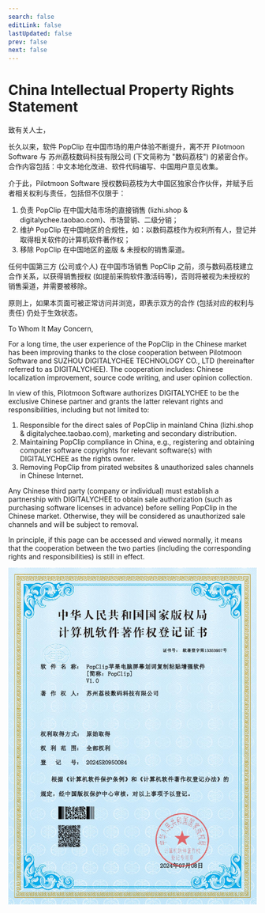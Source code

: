 ```yaml
---
search: false
editLink: false
lastUpdated: false
prev: false
next: false
---
```


# China Intellectual Property Rights Statement

致有关人士，

长久以来，软件 PopClip 在中国市场的用户体验不断提升，离不开 Pilotmoon Software
与 苏州荔枝数码科技有限公司 (下文简称为 "数码荔枝")
的紧密合作。合作内容包括：中文本地化改进、软件代码编写、中国用户意见收集。

介于此，Pilotmoon Software
授权数码荔枝为大中国区独家合作伙伴，并赋予后者相关权利与责任，包括但不仅限于：

1. 负责 PopClip 在中国大陆市场的直接销售 (lizhi.shop &
   digitalychee.taobao.com)、市场营销、二级分销；
2. 维护 PopClip
   在中国地区的合规性，如：以数码荔枝作为权利所有人，登记并取得相关软件的计算机软件著作权；
3. 移除 PopClip 在中国地区的盗版 & 未授权的销售渠道。

任何中国第三方 (公司或个人) 在中国市场销售 PopClip
之前，须与数码荔枝建立合作关系，以获得销售授权
(如提前采购软件激活码等)，否则将被视为未授权的销售渠道，并需要被移除。

原则上，如果本页面可被正常访问并浏览，即表示双方的合作 (包括对应的权利与责任)
仍处于生效状态。

To Whom It May Concern,

For a long time, the user experience of the PopClip in the Chinese market has
been improving thanks to the close cooperation between Pilotmoon Software and
SUZHOU DIGITALYCHEE TECHNOLOGY CO., LTD (hereinafter referred to as
DIGITALYCHEE). The cooperation includes: Chinese localization improvement,
source code writing, and user opinion collection.

In view of this, Pilotmoon Software authorizes DIGITALYCHEE to be the exclusive
Chinese partner and grants the latter relevant rights and responsibilities,
including but not limited to:

1. Responsible for the direct sales of PopClip in mainland China (lizhi.shop &
   digitalychee.taobao.com), marketing and secondary distribution.
2. Maintaining PopClip compliance in China, e.g., registering and obtaining
   computer software copyrights for relevant software(s) with DIGITALYCHEE as
   the rights owner.
3. Removing PopClip from pirated websites & unauthorized sales channels in
   Chinese Internet.

Any Chinese third party (company or individual) must establish a partnership
with DIGITALYCHEE to obtain sale authorization (such as purchasing software
licenses in advance) before selling PopClip in the Chinese market. Otherwise,
they will be considered as unauthorized sale channels and will be subject to
removal.

In principle, if this page can be accessed and viewed normally, it means that
the cooperation between the two parties (including the corresponding rights and
responsibilities) is still in effect.

![Logo](./media/PopClip_Software_Copyright_Certificate.jpg)
